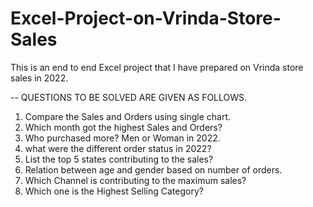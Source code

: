 # Excel-Project-on-Vrinda-Store-Sales
This is an end to end Excel project that I have prepared on Vrinda store sales in 2022. 

-- QUESTIONS TO BE SOLVED ARE GIVEN AS FOLLOWS.

1. Compare the Sales and Orders using single chart.
2. Which month got the highest Sales and Orders?
3. Who purchased more? Men or Woman in 2022.
4. what were the different order status in 2022?
5. List the top 5 states contributing to the sales?
6. Relation between age and gender based on number of orders.
7. Which Channel is contributing to the maximum sales?
8. Which one is the Highest Selling Category?
